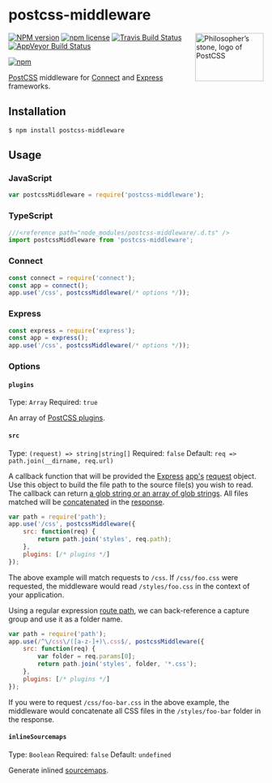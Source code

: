 # postcss-middleware

<img align="right" width="135" height="95"
     title="Philosopher’s stone, logo of PostCSS"
     src="http://postcss.github.io/postcss/logo-leftp.png">

[![NPM version](http://img.shields.io/npm/v/postcss-middleware.svg?style=flat)](https://www.npmjs.org/package/postcss-middleware)
[![npm license](http://img.shields.io/npm/l/postcss-middleware.svg?style=flat-square)](https://www.npmjs.org/package/postcss-middleware)
[![Travis Build Status](https://img.shields.io/travis/jedmao/postcss-middleware.svg?label=unix)](https://travis-ci.org/jedmao/postcss-middleware)
[![AppVeyor Build Status](https://img.shields.io/appveyor/ci/jedmao/postcss-middleware.svg?label=windows)](https://ci.appveyor.com/project/jedmao/postcss-middleware)

[![npm](https://nodei.co/npm/postcss-middleware.svg?downloads=true)](https://nodei.co/npm/postcss-middleware/)

[PostCSS](https://github.com/postcss/postcss) middleware for [Connect](https://github.com/senchalabs/connect#readme) and [Express][] frameworks.

## Installation

```
$ npm install postcss-middleware
```

## Usage

### JavaScript

```js
var postcssMiddleware = require('postcss-middleware');
```

### TypeScript

```ts
///<reference path="node_modules/postcss-middleware/.d.ts" />
import postcssMiddleware from 'postcss-middleware';
```

### Connect

```js
const connect = require('connect');
const app = connect();
app.use('/css', postcssMiddleware(/* options */));
```

### Express

```js
const express = require('express');
const app = express();
app.use('/css', postcssMiddleware(/* options */));
```

### Options

#### `plugins`

Type: `Array`
Required: `true`

An array of [PostCSS plugins](https://github.com/postcss/postcss#plugins).

#### `src`

Type: `(request) => string|string[]`
Required: `false`
Default: `req => path.join(__dirname, req.url)`

A callback function that will be provided the [Express][] [app's](http://expressjs.com/4x/api.html#app) [request](http://expressjs.com/4x/api.html#req) object. Use this object to build the file path to the source file(s) you wish to read. The callback can return [a glob string or an array of glob strings](https://github.com/wearefractal/vinyl-fs#srcglobs-opt). All files matched will be [concatenated](https://github.com/wearefractal/gulp-concat) in the [response](http://expressjs.com/4x/api.html#res.send).

```js
var path = require('path');
app.use('/css', postcssMiddleware({
	src: function(req) {
		return path.join('styles', req.path);
	},
	plugins: [/* plugins */]
});
```

The above example will match requests to `/css`. If `/css/foo.css` were requested, the middleware would read `/styles/foo.css` in the context of your application.

Using a regular expression [route path](http://expressjs.com/guide/routing.html), we can back-reference a capture group and use it as a folder name.

```js
var path = require('path');
app.use(/^\/css\/([a-z-]+)\.css$/, postcssMiddleware({
	src: function(req) {
		var folder = req.params[0];
		return path.join('styles', folder, '*.css');
	},
	plugins: [/* plugins */]
});
```

If you were to request `/css/foo-bar.css` in the above example, the middleware would concatenate all CSS files in the `/styles/foo-bar` folder in the response.

#### `inlineSourcemaps`

Type: `Boolean`
Required: `false`
Default: `undefined`

Generate inlined [sourcemaps](https://github.com/floridoo/gulp-sourcemaps).

[Express]: http://expressjs.com/
